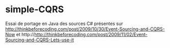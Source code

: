 simple-CQRS
===========
Essai de portage en Java des sources C# présentes sur http://thinkbeforecoding.com/post/2009/10/30/Event-Sourcing-and-CQRS-Now et http://http://thinkbeforecoding.com/post/2009/11/02/Event-Sourcing-and-CQRS-Lets-use-it

